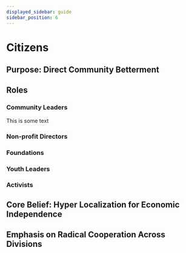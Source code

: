 ```yaml
---
displayed_sidebar: guide
sidebar_position: 6
---
```


# Citizens

## Purpose: Direct Community Betterment

## Roles

### Community Leaders

This is some text

### Non-profit Directors

### Foundations

### Youth Leaders

### Activists

## Core Belief: Hyper Localization for Economic Independence

## Emphasis on Radical Cooperation Across Divisions